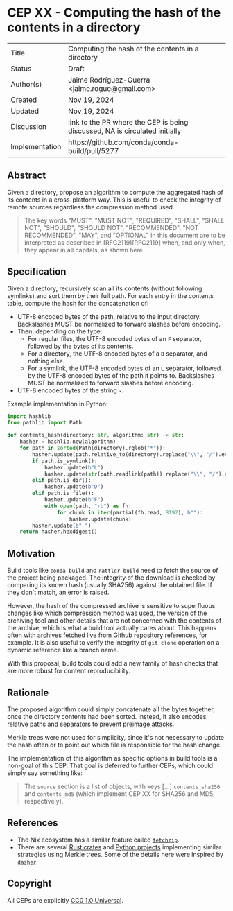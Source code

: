 # CEP XX - Computing the hash of the contents in a directory

<table>
<tr><td> Title </td><td> Computing the hash of the contents in a directory </td>
<tr><td> Status </td><td> Draft </td></tr>
<tr><td> Author(s) </td><td> Jaime Rodríguez-Guerra &lt;jaime.rogue@gmail.com&gt;</td></tr>
<tr><td> Created </td><td> Nov 19, 2024</td></tr>
<tr><td> Updated </td><td> Nov 19, 2024</td></tr>
<tr><td> Discussion </td><td> link to the PR where the CEP is being discussed, NA is circulated initially </td></tr>
<tr><td> Implementation </td><td> https://github.com/conda/conda-build/pull/5277 </td></tr>
</table>

## Abstract

Given a directory, propose an algorithm to compute the aggregated hash of its contents in a cross-platform way. This is useful to check the integrity of remote sources regardless the compression method used.

> The key words "MUST", "MUST NOT", "REQUIRED", "SHALL", "SHALL NOT", "SHOULD", "SHOULD NOT",
  "RECOMMENDED", "NOT RECOMMENDED", "MAY", and "OPTIONAL" in this document are to be interpreted as
  described in [RFC2119][RFC2119] when, and only when, they appear in all capitals, as shown here.

## Specification

Given a directory, recursively scan all its contents (without following symlinks) and sort them by their full path. For each entry in the contents table, compute the hash for the concatenation of:
- UTF-8 encoded bytes of the path, relative to the input directory. Backslashes MUST be normalized to forward slashes before encoding.
- Then, depending on the type:
    - For regular files, the UTF-8 encoded bytes of an `F` separator, followed by the bytes of its contents.
    - For a directory, the UTF-8 encoded bytes of a `D` separator, and nothing else.
    - For a symlink, the UTF-8 encoded bytes of an `L` separator, followed by the UTF-8 encoded bytes of the path it points to. Backslashes MUST be normalized to forward slashes before encoding.
- UTF-8 encoded bytes of the string `-`.

Example implementation in Python:

```python
import hashlib
from pathlib import Path

def contents_hash(directory: str, algorithm: str) -> str:
    hasher = hashlib.new(algorithm)
    for path in sorted(Path(directory).rglob("*")):
        hasher.update(path.relative_to(directory).replace("\\", "/").encode("utf-8"))
        if path.is_symlink():
            hasher.update(b"L")
            hasher.update(str(path.readlink(path)).replace("\\", "/").encode("utf-8"))
        elif path.is_dir():
            hasher.update(b"D")
        elif path.is_file():
            hasher.update(b"F")
            with open(path, "rb") as fh:
                for chunk in iter(partial(fh.read, 8192), b""):
                    hasher.update(chunk)
        hasher.update(b"-")
    return hasher.hexdigest()
```

## Motivation

Build tools like `conda-build` and `rattler-build` need to fetch the source of the project being packaged. The integrity of the download is checked by comparing its known hash (usually SHA256) against the obtained file. If they don't match, an error is raised.

However, the hash of the compressed archive is sensitive to superfluous changes like which compression method was used, the version of the archiving tool and other details that are not concerned with the contents of the archive, which is what a build tool actually cares about.
This happens often with archives fetched live from Github repository references, for example.
It is also useful to verify the integrity of `git clone` operation on a dynamic reference like a branch name.

With this proposal, build tools could add a new family of hash checks that are more robust for content reproducibility.

## Rationale

The proposed algorithm could simply concatenate all the bytes together, once the directory contents had been sorted. Instead, it also encodes relative paths and separators to prevent [preimage attacks][preimage].

Merkle trees were not used for simplicity, since it's not necessary to update the hash often or to point out which file is responsible for the hash change.

The implementation of this algorithm as specific options in build tools is a non-goal of this CEP. That goal is deferred to further CEPs, which could simply say something like:

> The `source` section is a list of objects, with keys [...] `contents_sha256` and `contents_md5` (which implement CEP XX for SHA256 and MD5, respectively).

## References

- The Nix ecosystem has a similar feature called [`fetchzip`][fetchzip].
- There are several [Rust crates][crates] and [Python projects][pymerkletools] implementing similar strategies using Merkle trees. Some of the details here were inspired by [`dasher`][dasher]

## Copyright

All CEPs are explicitly [CC0 1.0 Universal](https://creativecommons.org/publicdomain/zero/1.0/).

<!-- links -->

[fetchzip]: https://nixos.org/manual/nixpkgs/stable/#fetchurl
[preimage]: https://flawed.net.nz/2018/02/21/attacking-merkle-trees-with-a-second-preimage-attack/
[dasher]: https://github.com/DrSLDR/dasher#hashing-scheme
[pymerkletools]: https://github.com/Tierion/pymerkletools
[crates]: https://crates.io/search?q=content%20hash
